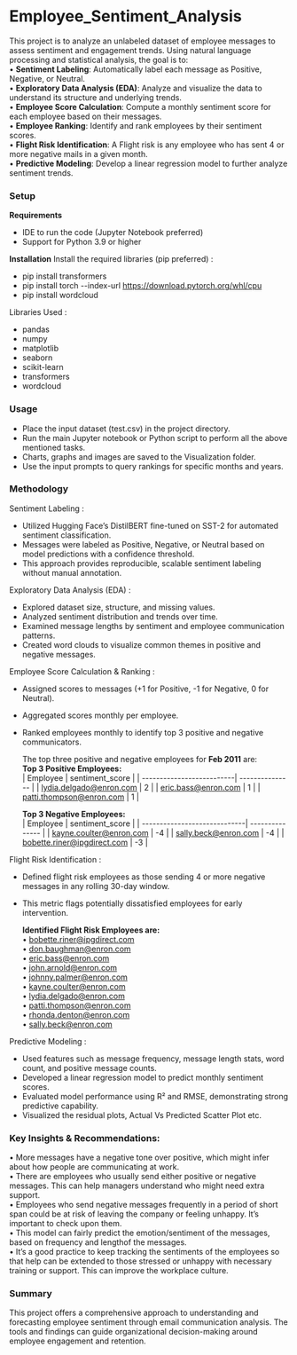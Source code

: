 # Employee_Sentiment_Analysis
This project is to analyze an unlabeled dataset of employee messages to assess sentiment and engagement trends. Using natural language processing and statistical analysis, the goal is to:  
•	**Sentiment Labeling**: Automatically label each message as Positive, Negative, or Neutral.  
•	**Exploratory Data Analysis (EDA)**: Analyze and visualize the data to understand its structure and underlying trends.  
•	**Employee Score Calculation**: Compute a monthly sentiment score for each employee based on their messages.  
•	**Employee Ranking**: Identify and rank employees by their sentiment scores.  
•	**Flight Risk Identification**: A Flight risk is any employee who has sent 4 or more negative mails in a given month.  
•	**Predictive Modeling**: Develop a linear regression model to further analyze sentiment trends. 

### Setup
**Requirements**
- IDE to run the code (Jupyter Notebook preferred)
- Support for Python 3.9 or higher

**Installation**
Install the required libraries (pip preferred) :
- pip install transformers
- pip install torch --index-url https://download.pytorch.org/whl/cpu
- pip install wordcloud

Libraries Used :
  - pandas
  - numpy
  - matplotlib
  - seaborn
  - scikit-learn
  - transformers
  - wordcloud

### Usage
- Place the input dataset (test.csv) in the project directory.  
- Run the main Jupyter notebook or Python script to perform all the above mentioned tasks.  
- Charts, graphs and images are saved to the Visualization folder.  
- Use the input prompts to query rankings for specific months and years.

### Methodology 
Sentiment Labeling :  
- Utilized Hugging Face’s DistilBERT fine-tuned on SST-2 for automated sentiment classification.  
- Messages were labeled as Positive, Negative, or Neutral based on model predictions with a confidence threshold.  
- This approach provides reproducible, scalable sentiment labeling without manual annotation.  

Exploratory Data Analysis (EDA) :  
- Explored dataset size, structure, and missing values.   
- Analyzed sentiment distribution and trends over time.  
- Examined message lengths by sentiment and employee communication patterns.  
- Created word clouds to visualize common themes in positive and negative messages.  

Employee Score Calculation & Ranking :  
- Assigned scores to messages (+1 for Positive, -1 for Negative, 0 for Neutral).  
- Aggregated scores monthly per employee.  
- Ranked employees monthly to identify top 3 positive and negative communicators.

  The top three positive and negative employees for **Feb 2011** are:   
  **Top 3 Positive Employees:**  
  | Employee                  | sentiment_score |
  | --------------------------| --------------- |
  | lydia.delgado@enron.com   |               2 | 
  | eric.bass@enron.com       |               1 |
  | patti.thompson@enron.com  |               1 | 
  
  **Top 3 Negative Employees:**  
   | Employee                     | sentiment_score |
   | -----------------------------| --------------- |
   |  kayne.coulter@enron.com     |            -4   |
   |     sally.beck@enron.com     |            -4   |
   |  bobette.riner@ipgdirect.com |            -3   | 

Flight Risk Identification :  
- Defined flight risk employees as those sending 4 or more negative messages in any rolling 30-day window.  
- This metric flags potentially dissatisfied employees for early intervention.
  
  **Identified Flight Risk Employees are:**    
  •	bobette.riner@ipgdirect.com  
  •	don.baughman@enron.com  
  •	eric.bass@enron.com  
  •	john.arnold@enron.com  
  •	johnny.palmer@enron.com  
  •	kayne.coulter@enron.com  
  •	lydia.delgado@enron.com  
  •	patti.thompson@enron.com  
  •	rhonda.denton@enron.com  
  •	sally.beck@enron.com

Predictive Modeling :  
- Used features such as message frequency, message length stats, word count, and positive message counts.   
- Developed a linear regression model to predict monthly sentiment scores.  
- Evaluated model performance using R² and RMSE, demonstrating strong predictive capability.
- Visualized the residual plots, Actual Vs Predicted Scatter Plot etc.
  
### Key Insights & Recommendations:  
• More messages have a negative tone over positive, which might infer about how people are communicating at work.  
• There are employees who usually send either positive or negative messages. This can help managers understand who might need extra support.  
• Employees who send negative messages frequently in a period of short span could be at risk of leaving the company or feeling unhappy. It’s important to check upon them.  
• This model can fairly predict the emotion/sentiment of the messages, based on frequency and lengthof the messages.  
• It’s a good practice to keep tracking the sentiments of the employees so that help can be extended to those stressed or unhappy with necessary training or support. This can improve the workplace culture. 

### Summary  
This project offers a comprehensive approach to understanding and forecasting employee sentiment through email communication analysis. The tools and findings can guide organizational decision-making around employee engagement and retention.
